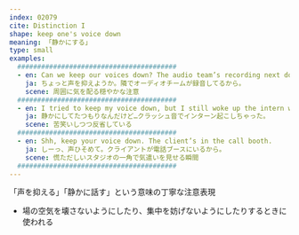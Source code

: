 ```yaml
---
index: 02079
cite: Distinction I
shape: keep one's voice down
meaning: 「静かにする」
type: small
examples:
  ########################################
  - en: Can we keep our voices down? The audio team’s recording next door.
    ja: ちょっと声を抑えようか。隣でオーディオチームが録音してるから。
    scene: 周囲に気を配る穏やかな注意
  ########################################
  - en: I tried to keep my voice down, but I still woke up the intern with that crash.
    ja: 静かにしてたつもりなんだけど…クラッシュ音でインターン起こしちゃった。
    scene: 苦笑いしつつ反省している
  ########################################
  - en: Shh, keep your voice down. The client’s in the call booth.
    ja: しーっ、声ひそめて。クライアントが電話ブースにいるから。
    scene: 慌ただしいスタジオの一角で気遣いを見せる瞬間
  ########################################
---
```


「声を抑える」「静かに話す」という意味の丁寧な注意表現

- 場の空気を壊さないようにしたり、集中を妨げないようにしたりするときに使われる
